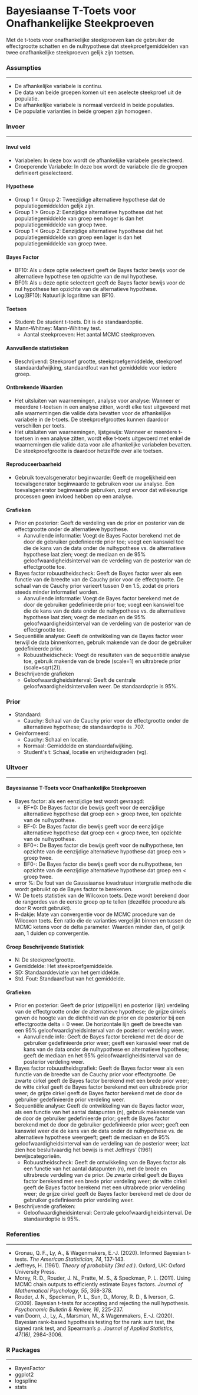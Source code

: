 Bayesiaanse T-Toets voor Onafhankelijke Steekproeven
===
Met de t-toets voor onafhankelijke steekproeven kan de gebruiker de effectgrootte schatten en de nulhypothese dat steekproefgemiddelden van twee onafhankelijke steekproeven gelijk zijn toetsen.


### Assumpties
---

- De afhankelijke variabele is continu.
- De data van beide groepen komen uit een aselecte steekproef uit de populatie.
- De afhankelijke variabele is normaal verdeeld in beide populaties.
- De populatie varianties in beide groepen zijn homogeen.

### Invoer
---

#### Invul veld
- Variabelen: In deze box wordt de afhankelijke variabele geselecteerd.  
- Groeperende Variabele: In deze box wordt de variabele die de groepen definieert geselecteerd.


#### Hypothese
-  Group 1 &ne; Group 2: Tweezijdige alternatieve hypothese dat de populatiegemiddelden gelijk zijn.
-  Group 1 &gt; Group 2: Eenzijdige alternatieve hypothese dat het populatiegemiddelde van groep een hoger is dan het populatiegemiddelde van groep twee.
-  Group 1 &lt; Group 2: Eenzijdige alternatieve hypothese dat het populatiegemiddelde van groep een lager is dan het populatiegemiddelde van groep twee.

#### Bayes Factor
-  BF10: Als u deze optie selecteert geeft de Bayes factor bewijs voor de alternatieve hypothese ten opzichte van de nul hypothese.
-  BF01: Als u deze optie selecteert geeft de Bayes factor bewijs voor de nul hypothese ten opzichte van de alternatieve hypothese.
-  Log(BF10): Natuurlijk logaritme van BF10.

#### Toetsen
- Student: De student t-toets. Dit is de standaardoptie.
- Mann-Whitney: Mann-Whitney test.
  - Aantal steekproeven: Het aantal MCMC steekproeven.

#### Aanvullende statistieken
-  Beschrijvend: Steekproef grootte, steekproefgemiddelde, steekproef standaardafwijking, standaardfout van het gemiddelde voor iedere groep.

#### Ontbrekende Waarden
 - Het uitsluiten van waarnemingen, analyse voor analyse: Wanneer er meerdere t-toetsen in een analyse zitten, wordt elke test uitgevoerd met alle waarnemingen die valide data bevatten voor de afhankelijke variabele in de t-toets. De steekproefgroottes kunnen daardoor verschillen per toets.
 - Het uitsluiten van waarnemingen, lijstgewijs: Wanneer er meerdere t-toetsen in een analyse zitten, wordt elke t-toets uitgevoerd met enkel de waarnemingen die valide data voor alle afhankelijke variabelen bevatten. De steekproefgrootte is daardoor hetzelfde over alle toetsen.

#### Reproduceerbaarheid
- Gebruik toevalsgenerator beginwaarde: Geeft de mogelijkheid een toevalsgenerator beginwaarde te gebruiken voor uw analyse. Een toevalsgenerator beginwaarde gebruiken, zorgt ervoor dat willekeurige processen geen invloed hebben op een analyse.

#### Grafieken
- Prior en posterior: Geeft de verdeling van de prior en posterior van de effectgrootte onder de alternatieve hypothese.
  - Aanvullende informatie: Voegt de Bayes Factor berekend met de door de gebruiker gedefinieerde prior toe; voegt een kanswiel toe die de kans van de data onder de nulhypothese vs. de alternatieve hypothese laat zien; voegt de mediaan en de 95% geloofwaardigheidsinterval van de verdeling van de posterior van de effectgrootte toe.
- Bayes factor robuustheidscheck: Geeft de Bayes factor weer als een functie van de breedte van de Cauchy prior voor de effectgrootte. De schaal van de Cauchy prior varieert tussen 0 en 1.5, zodat de priors steeds minder informatief worden.
  - Aanvullende informatie: Voegt de Bayes factor berekend met de door de gebruiker gedefinieerde prior toe; voegt een kanswiel toe die de kans van de data onder de nulhypothese vs. de alternatieve hypothese laat zien; voegt de mediaan en de 95% geloofwaardigheidsinterval van de verdeling van de posterior van de effectgrootte toe.
- Sequentiële analyse: Geeft de ontwikkeling van de Bayes factor weer terwijl de data binnenkomen, gebruik makende van de door de gebruiker gedefinieerde prior.
  - Robuustheidscheck: Voegt de resultaten van de sequentiële analyse toe, gebruik makende van de brede (scale=1) en ultrabrede prior (scale=sqrt(2)).
- Beschrijvende grafieken
  - Geloofwaardigheidsinterval: Geeft de centrale geloofwaardigheidsintervallen weer. De standaardoptie is 95%.

### Prior
- Standaard:
   - Cauchy: Schaal van de Cauchy prior voor de effectgrootte onder de alternatieve hypothese; de standaardoptie is .707.
- Geinformeerd:
   - Cauchy: Schaal en locatie.
   - Normaal: Gemiddelde en standaardafwijking.
   - Student's t: Schaal, locatie en vrijheidsgraden (vg).

### Uitvoer
---

#### Bayesiaanse T-Toets voor Onafhankelijke Steekproeven
- Bayes factor: als een eenzijdige test wordt gevraagd:
  - BF+0: De Bayes factor die bewijs geeft voor de eenzijdige alternatieve hypothese dat groep een > groep twee, ten opzichte van de nulhypothese.
  - BF-0: De Bayes factor die bewijs geeft voor de eenzijdige alternatieve hypothese dat groep een < groep twee, ten opzichte van de nulhypothese.
  - BF0+: De Bayes factor die bewijs geeft voor de nulhypothese, ten opzichte van de eenzijdige alternatieve hypothese dat groep een > groep twee.
  - BF0-: De Bayes factor die bewijs geeft voor de nulhypothese, ten opzichte van de eenzijdige alternatieve hypothese dat groep een < groep twee.
- error %: De fout van de Gaussiaanse kwadratuur intergratie methode die wordt gebruikt op de Bayes factor te berekenen.
- W: De toets statistiek van de Wilcoxon toets. Deze wordt berekend door de rangordes van de eerste groep op te tellen (dezelfde procedure als door R wordt gebruikt).
- R-dakje: Mate van convergentie voor de MCMC procedure van de Wilcoxon toets. Een ratio die de varianties vergelijkt binnen en tussen de MCMC ketens voor de delta parameter. Waarden minder dan, of gelijk aan, 1 duiden op convergentie.


#### Groep Beschrijvende Statistiek
- N: De steekproefgrootte.
- Gemiddelde: Het steekproefgemiddelde.
- SD: Standaarddeviatie van het gemiddelde.
- Std. Fout: Standaardfout van het gemiddelde.

#### Grafieken
- Prior en posterior: Geeft de prior (stippellijn) en posterior (lijn) verdeling van de effectgrootte onder de alternatieve hypothese; de grijze cirkels geven de hoogte van de dichtheid van de prior en de posterior bij een effectgrootte delta = 0 weer. De horizontale lijn geeft de breedte van een 95% geloofwaardigheidsinterval van de posterior verdeling weer.
  - Aanvullende info: Geeft de Bayes factor berekend met de door de gebruiker gedefinieerde prior weer; geeft een kanswiel weer met de kans van de data onder de nulhypothese en alternatieve hypothese; geeft de mediaan en het 95% geloofwaardigheidsinterval van de posterior verdeling weer.
- Bayes factor robuustheidsgrafiek: Geeft de Bayes factor weer als een functie van de breedte van de Cauchy prior voor effectgrootte. De zwarte cirkel geeft de Bayes factor berekend met een brede prior weer; de witte cirkel geeft de Bayes factor berekend met een ultrabrede prior weer; de grijze cirkel geeft de Bayes factor berekend met de door de gebruiker gedefinieerde prior verdeling weer.
- Sequentiële analyse: Geeft de ontwikkeling van de Bayes factor weer, als een functie van het aantal datapunten (n), gebruik makenende van de door de gebruiker gedefinieerde prior; geeft de Bayes factor berekend met de door de gebruiker gedefinieerde prior weer; geeft een kanswiel weer die de kans van de data onder de nulhypothese vs. de alternatieve hypothese weergeeft; geeft de mediaan en de 95% geloofwaardigheidsinterval van de verdeling van de posterior weer; laat zien hoe besluitvaardig het bewijs is met Jeffreys' (1961) bewijscategorieën.
  - Robuustheidscheck: Geeft de ontwikkeling van de Bayes factor als een functie van het aantal datapunten (n), met de brede en ultrabrede verdeling van de prior. De zwarte cirkel geeft de Bayes factor berekend met een brede prior verdeling weer; de witte cirkel geeft de Bayes factor berekend met een ultrabrede prior verdeling weer; de grijze cirkel geeft de Bayes factor berekend met de door de gebruiker gedefinieerde prior verdeling weer.
- Beschrijvende grafieken:
  - Geloofwaardigheidsinterval: Centrale geloofwaardigheidsinterval. De standaardoptie is 95%.

### Referenties
---
- Gronau, Q. F., Ly, A., & Wagenmakers, E.-J. (2020). Informed Bayesian t-tests. *The American Statistician, 74*, 137-143.
- Jeffreys, H. (1961).  *Theory of probability (3rd ed.)*. Oxford, UK: Oxford University Press.
- Morey, R. D., Rouder, J. N., Pratte, M. S., & Speckman, P. L. (2011). Using MCMC chain outputs to efficiently estimate Bayes factors.  *Journal of Mathematical Psychology, 55*, 368-378.
- Rouder, J. N., Speckman, P. L., Sun, D., Morey, R. D., & Iverson, G. (2009). Bayesian t-tests for accepting and rejecting the null hypothesis.  *Psychonomic Bulletin & Review, 16*, 225-237.
- van Doorn, J., Ly, A., Marsman, M., & Wagenmakers, E.-J. (2020). Bayesian rank-based hypothesis testing for the rank sum test, the signed rank test, and Spearman’s ρ. *Journal of Applied Statistics, 47(16)*, 2984-3006.


### R Packages
---
- BayesFactor
- ggplot2
- logspline
- stats
